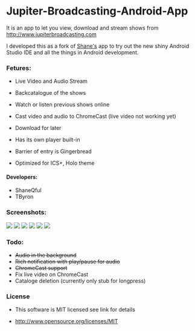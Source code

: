 Jupiter-Broadcasting-Android-App
================================

It is an app to let you view, download and stream shows from http://www.jupiterbroadcasting.com

I developed this as a fork of [Shane's](https://github.com/ShaneQful/Jupiter-Broadcasting-Android-App) app to try out the new shiny Android Studio IDE and all the things in Android development.

### Fetures:

* Live Video and Audio Stream

* Backcatalogue of the shows

* Watch or listen previous shows online

* Cast video and audio to ChromeCast (live video not working yet)

* Download for later

* Has its own player built-in

* Barrier of entry is Gingerbread

* Optimized for ICS+, Holo theme

#### Developers:

* ShaneQful
* TByron

### Screenshots:
<img src=http://i.imgur.com/n0SmEdH.png> <img src=http://i.imgur.com/I60FZyC.png> <img src=http://i.imgur.com/kZkVUhN.png> 
<img src=http://i.imgur.com/WS6dqoA.png> <img src=http://i.imgur.com/WoDxTin.png> <img src=http://i.imgur.com/G6v3wrX.png>

### Todo:

* ~~Audio in the background~~
* ~~Rich notification with play/pause for audio~~
* ~~ChromeCast support~~
* Fix live video on ChromeCast
* Cataloge deletion (currently only stub for longpress)


### License

* This software is MIT licensed see link for details

* http://www.opensource.org/licenses/MIT
